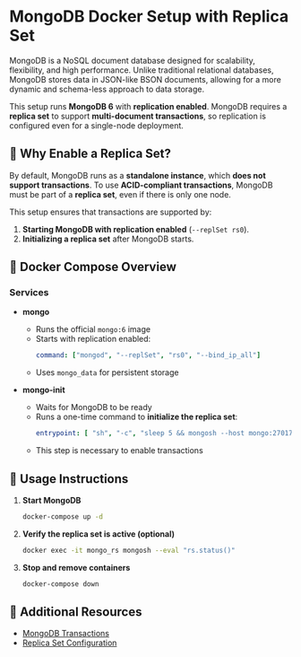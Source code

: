 # MongoDB Docker Setup with Replica Set  
MongoDB is a NoSQL document database designed for scalability, flexibility, and high performance. Unlike traditional relational databases, MongoDB stores data in JSON-like BSON documents, allowing for a more dynamic and schema-less approach to data storage.

This setup runs **MongoDB 6** with **replication enabled**. MongoDB requires a **replica set** to support **multi-document transactions**, so replication is configured even for a single-node deployment.  

## 🚀 Why Enable a Replica Set?  

By default, MongoDB runs as a **standalone instance**, which **does not support transactions**. To use **ACID-compliant transactions**, MongoDB must be part of a **replica set**, even if there is only one node.  

This setup ensures that transactions are supported by:  
1. **Starting MongoDB with replication enabled** (`--replSet rs0`).  
2. **Initializing a replica set** after MongoDB starts.  

## 📂 Docker Compose Overview  

### Services  

- **mongo**  
  - Runs the official `mongo:6` image  
  - Starts with replication enabled:  
    ```yaml
    command: ["mongod", "--replSet", "rs0", "--bind_ip_all"]
    ```
  - Uses `mongo_data` for persistent storage  

- **mongo-init**  
  - Waits for MongoDB to be ready  
  - Runs a one-time command to **initialize the replica set**:  
    ```yaml
    entrypoint: [ "sh", "-c", "sleep 5 && mongosh --host mongo:27017 --eval 'rs.initiate({_id:\"rs0\", members:[{_id:0, host:\"mongo:27017\"}]})'" ]
    ```
  - This step is necessary to enable transactions  

## 🔧 Usage Instructions  

1. **Start MongoDB**  
   ```bash
   docker-compose up -d
   ```  

2. **Verify the replica set is active (optional)**  
   ```bash
   docker exec -it mongo_rs mongosh --eval "rs.status()"
   ```  

3. **Stop and remove containers**  
   ```bash
   docker-compose down
   ```  

## 🔗 Additional Resources  

- [MongoDB Transactions](https://www.mongodb.com/docs/manual/core/transactions/)  
- [Replica Set Configuration](https://www.mongodb.com/docs/manual/replication/)  

 

 